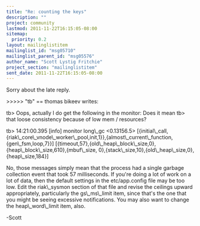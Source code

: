 ```yaml
---
title: "Re: counting the keys"
description: ""
project: community
lastmod: 2011-11-22T16:15:05-08:00
sitemap:
  priority: 0.2
layout: mailinglistitem
mailinglist_id: "msg05710"
mailinglist_parent_id: "msg05576"
author_name: "Scott Lystig Fritchie"
project_section: "mailinglistitem"
sent_date: 2011-11-22T16:15:05-08:00
---
```



Sorry about the late reply.

&gt;&gt;&gt;&gt;&gt; "tb" == thomas bikeev  writes:

tb&gt; Oops, actually I do get the following in the monitor: Does it mean
tb&gt; that loose consistency because of low mem / resources?

tb&gt; 14:21:00.395 [info] monitor long\\_gc &lt;0.13156.5&gt; 
[{initial\\_call,{riak\\_core\\_vnode\\_worker\\_pool,init,1}},{almost\\_current\\_function,{gen\\_fsm,loop,7}}]
 [{timeout,57},{old\\_heap\\_block\\_size,0},{heap\\_block\\_size,610},{mbuf\\_size, 
0},{stack\\_size,10},{old\\_heap\\_size,0},{heap\\_size,184}]

No, those messages simply mean that the process had a single garbage
collection event that took 57 milliseconds. If you're doing a lot of
work on a lot of data, then the default settings in the etc/app.config
file may be too low. Edit the riak\\_sysmon section of that file and
revise the ceilings upward appropriately, particularly the gs\\_ms\\_limit
item, since that's the one that you might be seeing excessive
notifications. You may also want to change the heap\\_word\\_limit item,
also.

-Scott

